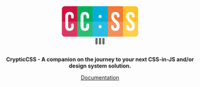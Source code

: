 <div align="center">
    <div align="center"><img src="/web/static/img/logo.png" width="200" /></div>
    <div align="center">🔡🔁🎨</div>
    <br />
    <p align="center">
        <strong>CrypticCSS - A companion on the journey to your next CSS-in-JS and/or design system solution.</strong>
    </p>
    <p align="center">
        <a href="https://ccss.dev">Documentation</a>
    </p>
</div>
